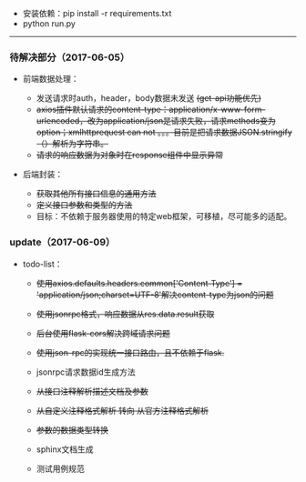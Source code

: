 - 安装依赖：pip install -r requirements.txt
- python run.py

- - -
### 待解决部分（2017-06-05）

- 前端数据处理：

  - 发送请求时auth，header，body数据未发送 ~~(get-api功能优先)~~
  - ~~axios插件默认请求的content-type：application/x-www-form-urlencoded，改为application/json是请求失败，请求methods变为option；xmlhttprequest can not 。。。目前是把请求数据JSON.stringify（）解析为字符串。~~
  - ~~请求的响应数据为对象时在response组件中显示异常~~

- 后端封装：
  - ~~获取其他所有接口信息的通用方法~~
  - ~~定义接口参数和类型的方法~~
  - 目标：不依赖于服务器使用的特定web框架，可移植，尽可能多的适配。


### update（2017-06-09）

- todo-list：

  - ~~使用axios.defaults.headers.common['Content-Type'] = 'application/json;charset=UTF-8'解决content-type为json的问题~~

  - ~~使用jsonrpc格式，响应数据从res.data.result获取~~

  - ~~后台使用flask-cors解决跨域请求问题~~

  - ~~使用json-rpc的实现统一接口路由，且不依赖于flask.~~

  - jsonrpc请求数据id生成方法

  - ~~从接口注释解析描述文档及参数~~

  - ~~从自定义注释格式解析 转向  从官方注释格式解析~~
  
  - ~~参数的数据类型转换~~

  - sphinx文档生成

  - 测试用例规范
